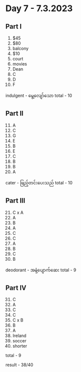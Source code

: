 # Day 7 - 7.3.2023

## Part I

1. $45
2. $80
3. balcony
4. $10
5. court
6. movies
7. Dean
8. C
9. D
10. F

indulgent - မွေ့လျော်သော
total - 10

## Part II

11. A
12. C
13. G
14. E
15. B
16. E
17. C
18. B
19. B
20. A

cater - ဖြည့်တင်းပေးသည်
total - 10

## Part III

21. C x A
22. A
23. B
24. A
25. C
26. C
27. A
28. B
29. C
30. B

deodorant - အနံ့ပျောက်ဆေး
total - 9

## Part IV

31. C
32. A
33. C
34. C
35. C x B
36. B
37. A
38. Ireland
39. soccer
40. shorter

total - 9

result - 38/40
